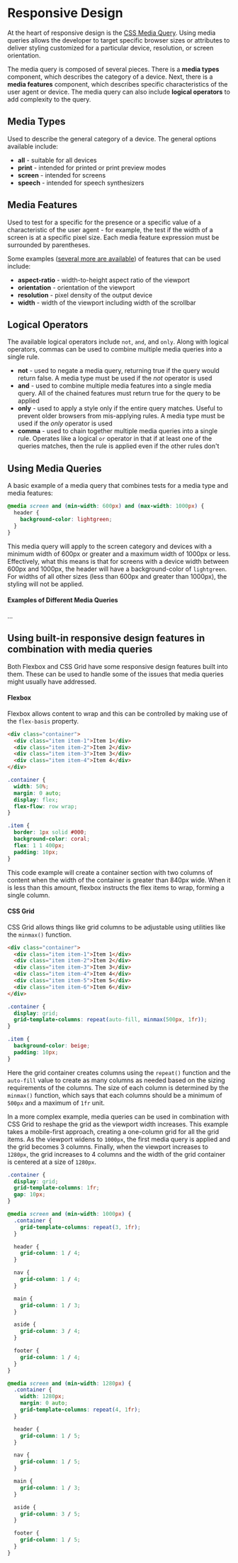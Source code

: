 # Responsive Design

At the heart of responsive design is the [CSS Media Query](https://developer.mozilla.org/en-US/docs/Web/CSS/Media_Queries). Using media queries allows the developer to target specific browser sizes or attributes to deliver styling customized for a particular device, resolution, or screen orientation.

The media query is composed of several pieces. There is a **media types** component, which describes the category of a device. Next, there is a **media features** component, which describes specific characteristics of the user agent or device. The media query can also include **logical operators** to add complexity to the query.

## Media Types

Used to describe the general category of a device. The general options available include:

- **all** - suitable for all devices
- **print** - intended for printed or print preview modes
- **screen** - intended for screens
- **speech** - intended for speech synthesizers

## Media Features

Used to test for a specific for the presence or a specific value of a characteristic of the user agent - for example, the test if the width of a screen is at a specific pixel size. Each media feature expression must be surrounded by parentheses.

Some examples ([several more are available](https://developer.mozilla.org/en-US/docs/Web/CSS/Media_Queries/Using_media_queries#media_features)) of features that can be used include:

- **aspect-ratio** - width-to-height aspect ratio of the viewport
- **orientation** - orientation of the viewport
- **resolution** - pixel density of the output device
- **width** - width of the viewport including width of the scrollbar

## Logical Operators

The available logical operators include `not`, `and`, and `only`. Along with logical operators, commas can be used to combine multiple media queries into a single rule.

- **not** - used to negate a media query, returning true if the query would return false. A media type must be used if the _not_ operator is used
- **and** - used to combine multiple media features into a single media query. All of the chained features must return true for the query to be applied
- **only** - used to apply a style only if the entire query matches. Useful to prevent older browsers from mis-applying rules. A media type must be used if the _only_ operator is used
- **comma** - used to chain together multiple media queries into a single rule. Operates like a logical `or` operator in that if at least one of the queries matches, then the rule is applied even if the other rules don't

## Using Media Queries

A basic example of a media query that combines tests for a media type and media features:

```css
@media screen and (min-width: 600px) and (max-width: 1000px) {
  header {
    background-color: lightgreen;
  }
}
```

This media query will apply to the screen category and devices with a minimum width of 600px or greater and a maximum width of 1000px or less. Effectively, what this means is that for screens with a device width between 600px and 1000px, the header will have a background-color of `lightgreen`. For widths of all other sizes (less than 600px and greater than 1000px), the styling will not be applied.

#### Examples of Different Media Queries

...

## Using built-in responsive design features in combination with media queries

Both Flexbox and CSS Grid have some responsive design features built into them. These can be used to handle some of the issues that media queries might usually have addressed.

#### Flexbox

Flexbox allows content to wrap and this can be controlled by making use of the `flex-basis` property.

```html
<div class="container">
  <div class="item item-1">Item 1</div>
  <div class="item item-2">Item 2</div>
  <div class="item item-3">Item 3</div>
  <div class="item item-4">Item 4</div>
</div>
```

```css
.container {
  width: 50%;
  margin: 0 auto;
  display: flex;
  flex-flow: row wrap;
}

.item {
  border: 1px solid #000;
  background-color: coral;
  flex: 1 1 400px;
  padding: 10px;
}
```

This code example will create a container section with two columns of content when the width of the container is greater than 840px wide. When it is less than this amount, flexbox instructs the flex items to wrap, forming a single column.

#### CSS Grid

CSS Grid allows things like grid columns to be adjustable using utilities like the `minmax()` function.

```html
<div class="container">
  <div class="item item-1">Item 1</div>
  <div class="item item-2">Item 2</div>
  <div class="item item-3">Item 3</div>
  <div class="item item-4">Item 4</div>
  <div class="item item-5">Item 5</div>
  <div class="item item-6">Item 6</div>
</div>
```

```css
.container {
  display: grid;
  grid-template-columns: repeat(auto-fill, minmax(500px, 1fr));
}

.item {
  background-color: beige;
  padding: 10px;
}
```

Here the grid container creates columns using the `repeat()` function and the `auto-fill` value to create as many columns as needed based on the sizing requirements of the columns. The size of each column is determined by the `minmax()` function, which says that each columns should be a minimum of `500px` and a maximum of `1fr` unit.

In a more complex example, media queries can be used in combination with CSS Grid to reshape the grid as the viewport width increases. This example takes a mobile-first approach, creating a one-column grid for all the grid items. As the viewport widens to `1000px`, the first media query is applied and the grid becomes 3 columns. Finally, when the viewport increases to `1280px`, the grid increases to 4 columns and the width of the grid container is centered at a size of `1280px`.

```css
.container {
  display: grid;
  grid-template-columns: 1fr;
  gap: 10px;
}

@media screen and (min-width: 1000px) {
  .container {
    grid-template-columns: repeat(3, 1fr);
  }

  header {
    grid-column: 1 / 4;
  }

  nav {
    grid-column: 1 / 4;
  }

  main {
    grid-column: 1 / 3;
  }

  aside {
    grid-column: 3 / 4;
  }

  footer {
    grid-column: 1 / 4;
  }
}

@media screen and (min-width: 1280px) {
  .container {
    width: 1280px;
    margin: 0 auto;
    grid-template-columns: repeat(4, 1fr);
  }

  header {
    grid-column: 1 / 5;
  }

  nav {
    grid-column: 1 / 5;
  }

  main {
    grid-column: 1 / 3;
  }

  aside {
    grid-column: 3 / 5;
  }

  footer {
    grid-column: 1 / 5;
  }
}
```
